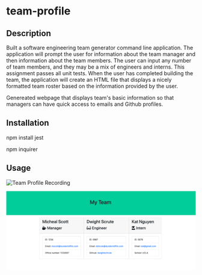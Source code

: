 # team-profile

## Description

Built a software engineering team generator command line application. The application will prompt the user for information about the team manager and then information about the team members. The user can input any number of team members, and they may be a mix of engineers and interns. This assignment passes all unit tests. When the user has completed building the team, the application will create an HTML file that displays a nicely formatted team roster based on the information provided by the user.

Genereated webpage that displays team's basic information so that managers can have quick access to emails and Github profiles.

## Installation
npm install jest

npm inquirer

## Usage

![Team Profile Recording](teamprofile.gif)

![My Team](myteam.png)



